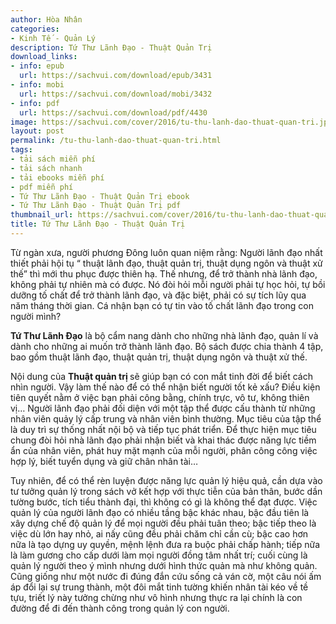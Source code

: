 ```yaml
---
author: Hòa Nhân
categories:
- Kinh Tế - Quản Lý
description: Tứ Thư Lãnh Đạo - Thuật Quản Trị
download_links:
- info: epub
  url: https://sachvui.com/download/epub/3431
- info: mobi
  url: https://sachvui.com/download/mobi/3432
- info: pdf
  url: https://sachvui.com/download/pdf/4430
image: https://sachvui.com/cover/2016/tu-thu-lanh-dao-thuat-quan-tri.jpg
layout: post
permalink: /tu-thu-lanh-dao-thuat-quan-tri.html
tags:
- tải sách miễn phí
- tải sách nhanh
- tải ebooks miễn phí
- pdf miễn phí
- Tứ Thư Lãnh Đạo - Thuật Quản Trị ebook
- Tứ Thư Lãnh Đạo - Thuật Quản Trị pdf
thumbnail_url: https://sachvui.com/cover/2016/tu-thu-lanh-dao-thuat-quan-tri.jpg
title: Tứ Thư Lãnh Đạo - Thuật Quản Trị
---
```


 <div class="item-desc text-justify"> <p>Từ ngàn xưa, người phương Đông luôn quan niệm rằng: Người lãnh đạo nhất thiết phải hội tụ “ thuật lãnh đạo, thuật quản trị, thuật dụng ngôn và thuật xử thế” thì mới thu phục được thiên hạ. Thế nhưng, để trở thành nhà lãnh đạo, không phải tự nhiên mà có được. Nó đòi hỏi mỗi người phải tự học hỏi, tự bồi dưỡng tố chất để trở thành lãnh đạo, và đặc biệt, phải có sự tích lũy qua năm tháng thời gian. Cá nhận bạn có tự tin vào tố chất lãnh đạo trong con người mình?</p><p><strong>Tứ Thư Lãnh Đạo</strong> là bộ cẩm nang dành cho những nhà lãnh đạo, quản lí và dành cho những ai muốn trở thành lãnh đạo. Bộ sách được chia thành 4 tập, bao gồm thuật lãnh đạo, thuật quản trị, thuật dụng ngôn và thuật xử thế.</p><p>Nội dung của <strong>Thuật quản trị </strong>sẽ giúp bạn có con mắt tinh đời để biết cách nhìn người. Vậy làm thế nào để có thể nhận biết người tốt kẻ xấu? Điều kiện tiên quyết nằm ở việc bạn phải công bằng, chính trực, vô tư, không thiên vị… Người lãnh đạo phải đối diện với một tập thể được cấu thành từ những nhân viên quảy lý cấp trung và nhân viên bình thường. Mục tiêu của tập thể là duy trì sự thống nhất nội bộ và tiếp tục phát triển. Để thực hiện mục tiêu chung đòi hỏi nhà lãnh đạo phải nhận biết và khai thác được năng lực tiềm ẩn của nhân viên, phát huy mặt mạnh của mỗi người, phân công công việc hợp lý, biết tuyển dụng và giữ chân nhân tài…</p><p>Tuy nhiên, để có thể rèn luyện được năng lực quản lý hiệu quả, cần dựa vào tư tưởng quản lý trong sách vở kết hợp với thực tiễn của bản thân, bước dần tường bước, tích tiểu thành đại, thì không có gì là không thể đạt được. Việc quản lý của người lãnh đạo có nhiều tầng bậc khác nhau, bậc đầu tiên là xây dựng chế độ quản lý để mọi người đều phải tuân theo; bậc tiếp theo là việc dù lớn hay nhỏ, ai nấy cũng đều phải chăm chỉ cần cù; bậc cao hơn nữa là tạo dựng uy quyền, mệnh lệnh đưa ra buộc phải chấp hành; tiếp nữa là làm gương cho cấp dưới làm mọi người đồng tâm nhất trí; cuối cùng là quản lý người theo ý mình nhưng dưới hình thức quản mà như không quản. Cũng giống như một nước đi đúng đắn cứu sống cả ván cờ, một câu nói ấm áp đổi lại sự trung thành, một đôi mắt tinh tường khiến nhân tài kéo về tề tựu, triết lý này tưởng chừng như vô hình nhưng thực ra lại chính là con đường để đi đến thành công trong quản lý con người.</p> </div>